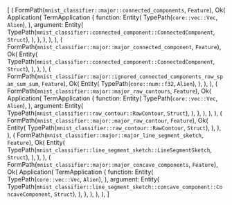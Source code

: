[
    (
        FormPath(`mnist_classifier::major::connected_components`, `Feature`),
        Ok(
            Application(
                TermApplication {
                    function: Entity(
                        TypePath(`core::vec::Vec`, `Alien`),
                    ),
                    argument: Entity(
                        TypePath(`mnist_classifier::connected_component::ConnectedComponent`, `Struct`),
                    ),
                },
            ),
        ),
    ),
    (
        FormPath(`mnist_classifier::major::major_connected_component`, `Feature`),
        Ok(
            Entity(
                TypePath(`mnist_classifier::connected_component::ConnectedComponent`, `Struct`),
            ),
        ),
    ),
    (
        FormPath(`mnist_classifier::major::ignored_connected_components_row_span_sum_sum`, `Feature`),
        Ok(
            Entity(
                TypePath(`core::num::f32`, `Alien`),
            ),
        ),
    ),
    (
        FormPath(`mnist_classifier::major::major_raw_contours`, `Feature`),
        Ok(
            Application(
                TermApplication {
                    function: Entity(
                        TypePath(`core::vec::Vec`, `Alien`),
                    ),
                    argument: Entity(
                        TypePath(`mnist_classifier::raw_contour::RawContour`, `Struct`),
                    ),
                },
            ),
        ),
    ),
    (
        FormPath(`mnist_classifier::major::major_raw_contour`, `Feature`),
        Ok(
            Entity(
                TypePath(`mnist_classifier::raw_contour::RawContour`, `Struct`),
            ),
        ),
    ),
    (
        FormPath(`mnist_classifier::major::major_line_segment_sketch`, `Feature`),
        Ok(
            Entity(
                TypePath(`mnist_classifier::line_segment_sketch::LineSegmentSketch`, `Struct`),
            ),
        ),
    ),
    (
        FormPath(`mnist_classifier::major::major_concave_components`, `Feature`),
        Ok(
            Application(
                TermApplication {
                    function: Entity(
                        TypePath(`core::vec::Vec`, `Alien`),
                    ),
                    argument: Entity(
                        TypePath(`mnist_classifier::line_segment_sketch::concave_component::ConcaveComponent`, `Struct`),
                    ),
                },
            ),
        ),
    ),
]